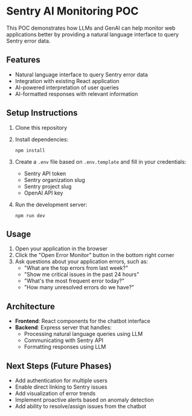 # Sentry AI Monitoring POC

This POC demonstrates how LLMs and GenAI can help monitor web applications better by providing a natural language interface to query Sentry error data.

## Features

- Natural language interface to query Sentry error data
- Integration with existing React application
- AI-powered interpretation of user queries
- AI-formatted responses with relevant information

## Setup Instructions

1. Clone this repository
2. Install dependencies:
   ```
   npm install
   ```
3. Create a `.env` file based on `.env.template` and fill in your credentials:
   - Sentry API token
   - Sentry organization slug
   - Sentry project slug
   - OpenAI API key

4. Run the development server:
   ```
   npm run dev
   ```

## Usage

1. Open your application in the browser
2. Click the "Open Error Monitor" button in the bottom right corner
3. Ask questions about your application errors, such as:
   - "What are the top errors from last week?"
   - "Show me critical issues in the past 24 hours"
   - "What's the most frequent error today?"
   - "How many unresolved errors do we have?"

## Architecture

- **Frontend**: React components for the chatbot interface
- **Backend**: Express server that handles:
  - Processing natural language queries using LLM
  - Communicating with Sentry API
  - Formatting responses using LLM

## Next Steps (Future Phases)

- Add authentication for multiple users
- Enable direct linking to Sentry issues
- Add visualization of error trends
- Implement proactive alerts based on anomaly detection
- Add ability to resolve/assign issues from the chatbot